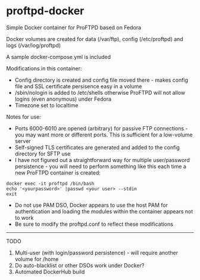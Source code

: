 # proftpd-docker
Simple Docker container for ProFTPD based on Fedora

Docker volumes are created for data (/var/ftp), config (/etc/proftpd) and logs (/var/log/proftpd)

A sample docker-compose.yml is included

Modifications in this container:
* Config directory is created and config file moved there - makes config file and SSL certificate persisence easy in a volume
* /sbin/nologin is added to /etc/shells otherwise ProFTPD will not allow logins (even anonymous) under Fedora
* Timezone set to localtime

Notes for use:
* Ports 6000-6010 are opened (arbitrary) for passive FTP connections - you may want more or different ports. This is sufficient for a low-volume server
* Self-signed TLS certificates are generated and added to the config directory for SFTP use
* I have not figured out a straightforward way for multiple user/password persistence - you will need to perform something like this each time a new ProFTPD container is created:
```
docker exec -it proftpd /bin/bash
echo '<yourpassword>' |passwd <your user> --stdin
exit
```
* Do not use PAM DSO, Docker appears to use the host PAM for authentication and loading the modules within the container appears not to work
* Be sure to modify the proftpd.conf to reflect these modifications

---
TODO
1. Multi-user (with login/password persistence) - will require another volume for /home
2. Do auto-blacklist or other DSOs work under Docker?
3. Automated DockerHub build
